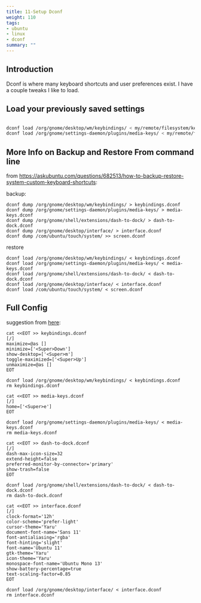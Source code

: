 ```yaml
---
title: 11-Setup Dconf
weight: 110
tags:
- ubuntu
- linux
- dconf
summary: ""
---
```


## Introduction

Dconf is where many keyboard shortcuts and user preferences exist.  I have a couple tweaks I like to load.

## Load your previously saved settings

```bash

dconf load /org/gnome/desktop/wm/keybindings/ < my/remote/filesystem/keybindings.dconf
dconf load /org/gnome/settings-daemon/plugins/media-keys/ < my/remote/filesystem/media-keys.dconf
```

## More Info on Backup and Restore From command line

from <https://askubuntu.com/questions/682513/how-to-backup-restore-system-custom-keyboard-shortcuts>:

backup:
```
dconf dump /org/gnome/desktop/wm/keybindings/ > keybindings.dconf
dconf dump /org/gnome/settings-daemon/plugins/media-keys/ > media-keys.dconf
dconf dump /org/gnome/shell/extensions/dash-to-dock/ > dash-to-dock.dconf
dconf dump /org/gnome/desktop/interface/ > interface.dconf
dconf dump /com/ubuntu/touch/system/ >> screen.dconf
```

restore

```
dconf load /org/gnome/desktop/wm/keybindings/ < keybindings.dconf
dconf load /org/gnome/settings-daemon/plugins/media-keys/ < media-keys.dconf
dconf load /org/gnome/shell/extensions/dash-to-dock/ < dash-to-dock.dconf
dconf load /org/gnome/desktop/interface/ < interface.dconf
dconf load /com/ubuntu/touch/system/ < screen.dconf
```


## Full Config

suggestion from [here](https://unix.stackexchange.com/questions/77277/how-to-append-multiple-lines-to-a-file):

```
cat <<EOT >> keybindings.dconf
[/]
maximize=@as []
minimize=['<Super>Down']
show-desktop=['<Super>m']
toggle-maximized=['<Super>Up']
unmaximize=@as []
EOT

dconf load /org/gnome/desktop/wm/keybindings/ < keybindings.dconf
rm keybindings.dconf

cat <<EOT >> media-keys.dconf
[/]
home=['<Super>e']
EOT

dconf load /org/gnome/settings-daemon/plugins/media-keys/ < media-keys.dconf
rm media-keys.dconf

cat <<EOT >> dash-to-dock.dconf
[/]
dash-max-icon-size=32
extend-height=false
preferred-monitor-by-connector='primary'
show-trash=false
EOT

dconf load /org/gnome/shell/extensions/dash-to-dock/ < dash-to-dock.dconf
rm dash-to-dock.dconf

cat <<EOT >> interface.dconf
[/]
clock-format='12h'
color-scheme='prefer-light'
cursor-theme='Yaru'
document-font-name='Sans 11'
font-antialiasing='rgba'
font-hinting='slight'
font-name='Ubuntu 11'
gtk-theme='Yaru'
icon-theme='Yaru'
monospace-font-name='Ubuntu Mono 13'
show-battery-percentage=true
text-scaling-factor=0.85
EOT

dconf load /org/gnome/desktop/interface/ < interface.dconf
rm interface.dconf


```


